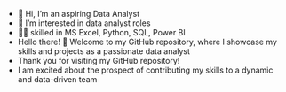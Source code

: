 - 👋 Hi, I’m an aspiring Data Analyst
- 👀 I’m interested in data analyst roles 
- :technologist: skilled in MS Excel, Python, SQL, Power BI
- Hello there! 👋 Welcome to my GitHub repository, where I showcase my skills and projects as a passionate data analyst
- Thank you for visiting my GitHub repository!
- I am excited about the prospect of contributing my skills to a dynamic and data-driven team

<!---
Grow-Data/Grow-Data is a ✨ special ✨ repository because its `README.md` (this file) appears on your GitHub profile.
You can click the Preview link to take a look at your changes.
--->
